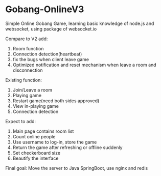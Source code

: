 # Gobang-OnlineV3
Simple Online Gobang Game, learning basic knowledge of node.js and websocket, using package of websocket.io

Compare to V2 add:
1. Room function
2. Connection detection(heartbeat)
3. fix the bugs when client leave game
4. Optimized notification and reset mechanism when leave a room and disconnection

Existing function:
1. Join/Leave a room
2. Playing game
3. Restart game(need both sides approved)
4. View in-playing game
5. Connection detection

Expect to add:
1. Main page contains room list
2. Count online people 
3. Use username to log-in, store the game 
4. Return the game after refreshing or offline suddenly
5. Set checkerboard size
6. Beautify the interface


Final goal:
Move the server to Java SpringBoot, use nginx and redis 
